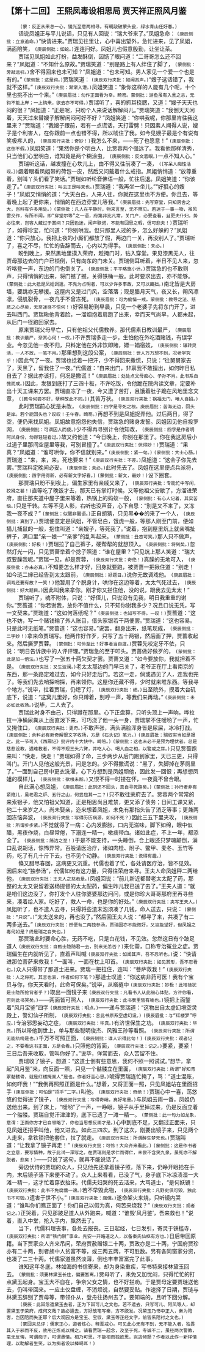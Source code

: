 ## 【第十二回】 王熙凤毒设相思局 贾天祥正照风月鉴


&nbsp;&nbsp;&nbsp;&nbsp;&nbsp;&nbsp;&nbsp;&nbsp; ```(蒙：反正从来总一心，镜光至意两相寻。有朝敲破蒙头瓮，绿水青山任好春。)```  
&nbsp;&nbsp;&nbsp;&nbsp;&nbsp;&nbsp;&nbsp;&nbsp;话说凤姐正与平儿说话，只见有人回说：“瑞大爷来了。”凤姐急命： ```(庚辰侧批：立意追命。)```“快请进来。”贾瑞见往里让，心中喜出望外，急忙进来，见了凤姐，满面陪笑， ```(庚辰侧批：如蛇。)```连连问好。凤姐儿也假意殷勤，让坐让茶。  
&nbsp;&nbsp;&nbsp;&nbsp;&nbsp;&nbsp;&nbsp;&nbsp;贾瑞见凤姐如此打扮，益发酥倒，因饧了眼问道：“二哥哥怎么还不回来？”凤姐道：“不知什么原故。”贾瑞笑道：“别是路上有人绊住了脚了， ```(蒙侧批：旁敲远引。)```舍不得回来也未可知？”凤姐道：“也未可知。男人家见一个爱一个也是有的。” ```(蒙侧批：这是钩。)```贾瑞笑道： ```(庚辰双行夹批：如闻其声。)```“嫂子这话错了，我就不这样。” ```(庚辰双行夹批：渐渐入港。)```凤姐笑道：“象你这样的人能有几个呢，十个里也挑不出一个来。” ```(庚辰眉批：勿作正面看为幸。畸笏。蒙侧批：游鱼虽有入瓮之志，无钩不能上岸；一上钩来，欲去亦不可得。)```贾瑞听了，喜的抓耳挠腮，又道：“嫂子天天也闷的很？”凤姐道：“正是呢，只盼个人来说话解解闷儿。”贾瑞笑道：“我倒天天闲着，天天过来替嫂子解解闲闷可好不好？”凤姐笑道：“你哄我呢，你那里肯往我这里来？”贾瑞道：“我嫂子跟前，若有一点谎话，天打雷劈！只因素人闻得人说，嫂子是个利害人，在你跟前一点也错不得，所以唬住了我。如今见嫂子最是个有说有笑极疼人的， ```(庚辰双行夹批：奇妙！)```我怎么不来，――死了也愿意！” ```(庚辰侧批：这倒不假。)```凤姐笑道：“果然你是个明白人，比贾蓉两个强远了。我看他那样清秀，只当他们心里明白，谁知竟是两个糊涂虫， ```(庚辰侧批：反文着眼。)```一点不知人心。”  
&nbsp;&nbsp;&nbsp;&nbsp;&nbsp;&nbsp;&nbsp;&nbsp;贾瑞听这话，越发撞在心坎儿上，由不得又往前凑了一凑， ```(［写呆人痴性活现。］)```觑着眼看凤姐带的荷包一皮，然后又问戴着什么戒指。凤姐悄悄道：“放尊重着，别叫丫头们看了笑话。”贾瑞如听纶音佛语一般，忙往后退。凤姐笑道：“你该走了。” ```(庚辰双行夹批：叫去正是叫来也。)```贾瑞道：“我再坐一坐儿。”“好狠心的嫂子！”凤姐又悄悄的道：“大天白白，人来人往，你就在这里也不方便。你且去，等着晚上起了更你来，悄悄的在西边穿堂儿等我。” ```(庚辰眉批：先写穿堂，只知房舍之大，岂料有许多用处。)``` ```(蒙侧批：凡人在平静时，物来言至，无不照见。若迷于一事一物，虽风雷交作，有所不闻。即“穿堂尔等”之一语，府第非比凡常，关门户，必要查看，且更夫仆妇，势必往来，岂容人藏过于其间？只因色迷，闻声联诺，不能有回思之暇，信可悲夫！)```贾瑞听了，如得珍宝，忙问道：“你别哄我。但只那里人过的多，怎么好躲的？”凤姐道：“你只放心。我把上夜的小厮们都放了假，两边门一关，再没别人了。”贾瑞听了，喜之不尽，忙忙的告辞而去，心内以为得手。 ```(庚辰侧批：未必。)```  
&nbsp;&nbsp;&nbsp;&nbsp;&nbsp;&nbsp;&nbsp;&nbsp;盼到晚上，果然黑地里摸入荣府，趁掩门时，钻入穿堂。果见漆黑无人，往贾母那边去的门户已锁倒，只有向东的门未关。贾瑞侧耳听着，半日不见人来，忽听咯登一声，东边的门也倒关了。 ```(庚辰侧批：平平略施小计。)```贾瑞急的也不敢则声，只得悄悄的出来，将门撼了撼，关得铁桶一般。此时要求出去，亦不能够。 ```(蒙侧批：此大抵是凤姐调遣。不先为点明者，可以少许多事故，又可以藏拙。)```南北皆是大房墙，要跳亦无攀援。这屋内又是过门风，空落落；现是腊月天气，夜又长，朔风凛凛，侵肌裂骨，一夜几乎不曾冻死。 ```(庚辰眉批：可为偷情一戒。蒙侧批：教导之法、慈悲之心尽矣，无奈迷径不悟何！)```好容易盼到早晨，只见一个老婆子先将东门开了，进去叫西门。贾瑞瞅他背着脸，一溜烟抱着肩跑了出来，幸而天气尚早，人都未起，从后门一径跑回家去。  
&nbsp;&nbsp;&nbsp;&nbsp;&nbsp;&nbsp;&nbsp;&nbsp;原来贾瑞父母早亡，只有他祖父代儒教养。那代儒素日教训最严， ```(庚辰眉批：教训最严，奈其心何！一叹。)```不许贾瑞多走一步，生怕他在外吃酒赌钱，有误学业。今忽见他一夜不归，只料定他在外非饮即赌，嫖一娼宿妓， ```(庚辰侧批：辗转灵活，一人不放，一笔不肖。)```那里想到这段公案， ```(庚辰侧批：世人万万想不到，况老学究乎！)```因此气了一夜。贾瑞也捻着一把汗，少不得回来撒慌，只说：“往舅舅家去了，天黑了，留我住了一夜。”代儒道：“自来出门，非禀我不敢擅出，如何昨日私自去了？据此亦该打，何况是撒谎！” ```(庚辰眉批：处处点父母痴心、子孙不肖。此书系自愧而成。)```因此，发狠到底打了三四十板，不许吃饭，令他跪在院内读文章，定要补出十天工课来方罢。贾瑞直冻了一夜，今又遭了苦打，且饿着肚子跪在风地里念文章， ```(［教令何尝不好，孽种故此不同。］)```其苦万状。 ```(庚辰双行夹批：祸福无门，唯人自招。)```  
&nbsp;&nbsp;&nbsp;&nbsp;&nbsp;&nbsp;&nbsp;&nbsp;此时贾瑞前心犹是未改， ```(庚辰侧批：四字是寻死之根。庚辰眉批：苦海无边，回头是岸。若个能回头也？叹叹！壬午春。畸笏。)```再想不到是凤姐捉弄他。过后两日，得了空，便仍来找凤姐。凤姐故意抱怨他失信，贾瑞急的赌身发誓。凤姐因见他自投罗网， ```(庚辰侧批：可谓因人而使。)```少不得再寻别计令他知改， ```(庚辰侧批：四字是作者明阿凤身份，勿得轻轻看过。)```故又约他道：“今日晚上，你别在那里了。你在我这房后小过道子里那间空屋里等我，可别冒撞了。” ```(庚辰双行夹批：伏得妙！)```贾瑞道：“果真？”凤姐道：“谁可哄你，你不信就别来。” ```(庚辰侧批：紧一句。)``` ```(蒙侧批：大士心肠。)```贾瑞道：“来，来，来。死也要来！” ```(庚辰双行夹批：不差。)```凤姐道：“这会子你先去罢。”贾瑞料定晚间必妥， ```(庚辰侧批：未必。)```此时先去了。凤姐在这里便点兵派将， ```(庚辰侧批：四字用得新，必有新文字好看。)``` ```(蒙侧批：新文，最妙！)```设下圈套。  
&nbsp;&nbsp;&nbsp;&nbsp;&nbsp;&nbsp;&nbsp;&nbsp;那贾瑞只盼不到夜上，偏生家里有亲戚又来了， ```(庚辰双行夹批：专能忙中写闲，狡猾之甚！)```直等吃了晚饭才去，那天已有掌灯时候。又等他祖父安歇了，方溜进荣府，直往那夹道中屋子里来等着，热锅上的蚂蚁一般， ```(蒙侧批：有心人记着，其实苦恼。)```只是干转。左等不见人影，右听也没声音，心下自思：“别是又不来了，又冻我一夜不成？” ```(蒙侧批：似醒非醒语。)```正自胡猜，只见黑��的来了一个人， ```(庚辰侧批：真到了。)```贾瑞便意定是凤姐，不管皂白，饿虎一般，等那人刚至门前，便如猫儿捕鼠的一般，抱住叫道：“亲嫂子，等死我了。”说着，抱到屋里炕上就亲嘴扯裤子，满口里“亲一娘一”“亲爹”的乱叫起来。 ```(蒙侧批：丑态可笑。)```那人只不做声， ```(庚辰侧批：好极！)```贾瑞拉了自己裤子，硬帮帮的就想顶入。 ```(庚辰侧批：将到矣。)```忽然灯光一闪，只见贾蔷举着个捻子照道：“谁在屋里？”只见炕上那人笑道：“瑞大叔要臊我呢。”贾瑞一见，却是贾蓉， ```(庚辰双行夹批：奇绝！)```真臊的无地可入， ```(庚辰侧批：亦未必真。)```不知要怎么样才好，回身就要跑，被贾蔷一把揪住道：“别走！如今琏二婶已经告到太太跟前， ```(庚辰侧批：好题目。)```说你无故调戏他。 ```(庚辰眉批：调戏还要有故？一笑！)```他暂用了个脱身计，哄你在这边等着，太太气死过去， ```(庚辰侧批：好大题目。)```因此叫我来拿你。刚才你又拦住他，没的说，跟我去见太太！”  
&nbsp;&nbsp;&nbsp;&nbsp;&nbsp;&nbsp;&nbsp;&nbsp;贾瑞听了，魂不附体，只说：“好侄儿，只说没有见我，明日我重重的谢你。”贾蔷道：“你若谢我，放你不值什么，只不知你谢我多少？况且口说无凭，写一文契来。”贾瑞道：“这如何落纸呢？” ```(庚辰侧批：也知写不得。一叹！)```贾蔷道：“这也不妨，写一个赌钱输了外人账目，借头家银若干两便罢。”贾瑞道：“这也容易。只是此时无纸笔。”贾蔷道：“这也容易。”说罢，翻身出来，纸笔现成， ```(庚辰侧批：二字妙！)```拿来命贾瑞写。他两作好作歹，只写了五十两银，然后画了押，贾蔷收起来。然后撕罗贾蓉。 ```(蒙侧批：可怜至此！好事者当自度。)```贾蓉先咬定牙不依，只说：“明日告诉族中的人评评理。”贾瑞急的至于叩头。贾蔷做好做歹的， ```(蒙侧批：此是加一倍法。)```也写了一张五十两欠契才罢。贾蔷又道：“如今要放你，我就担着不是。 ```(庚辰双行夹批：又生波澜。)```老太太那边的门早已关了，老爷正在厅上看南京的东西，那一条路定难过去，如今只好走后门。若这一走，倘或遇见了人，连我也完了。等我们先去哨探哨探，再来领你。这屋你还藏不得，少时就来堆东西。等我寻个地方。”说毕，拉着贾瑞，仍熄了灯， ```(庚辰双行夹批：细。)```出至院外，摸着大台矶底下，说道：“这窝儿里好，你只蹲着，别哼一声，等我们来再动。” ```(庚辰侧批：未必如此收场。)```说毕，二人去了。  
&nbsp;&nbsp;&nbsp;&nbsp;&nbsp;&nbsp;&nbsp;&nbsp;贾瑞此时身不由己，只得蹲在那里。心下正盘算，只听头顶上一声响，哗拉拉一净桶尿粪从上面直泼下来，可巧浇了他一头一身，贾瑞掌不住嗳哟了一声，忙又掩住口， ```(庚辰双行夹批：更奇。)```不敢声张，满头满脸浑身皆是尿屎，冰冷打战。 ```(庚辰侧批：余料必有新奇解恨文字收场，方是《石头记》笔力。)``` ```(庚辰眉批：瑞奴实当如是报之。此一节可入《西厢记》批评内十大快中。畸笏。)``` ```(蒙侧批：这也未必不是预为埋伏者。总是慈悲设教，遇难教者，不得不现三头六臂，并吃人心、喝人血之相，以警戒之耳。)```只见贾蔷跑来叫：“快走，快走！”贾瑞如得了命，三步两步从后门跑到家里，天已三更，只得叫门。开门人见他这般光景，问是怎的。少不得撒谎说：“黑了，失脚掉在茅厕里了。”一面到自己房中更衣洗濯，心下方想到是凤姐顽他，因此发一回恨；再想想凤姐的模样儿， ```(庚辰侧批：欲根未断。)```又恨不得一时搂在怀，一夜竟不曾合眼。  
&nbsp;&nbsp;&nbsp;&nbsp;&nbsp;&nbsp;&nbsp;&nbsp;自此满心想凤姐， ```(庚辰眉批：此刻还不回头，真自寻死路矣。)``` ```(蒙侧批：孙行者非有紧箍儿，虽老君之炉、五行之山，何尝屈其一二？)```只不敢往荣府去了。贾蓉两个常常的来索银子，他又怕祖父知道，正是相思尚且难禁，更又添了债务；日间工课又紧，他二十来岁之人，尚未娶亲，迩来想着凤姐，未免有那指头告了消乏等事；更兼两回冻恼奔波， ```(庚辰双行夹批：写得历历病源，如何不死？)```因此三五下里夹攻， ```(庚辰侧批：所谓步步紧。)```不觉就得了一病：心内发膨胀，口内无滋味，脚下如绵，眼中似醋，黑夜作烧，白昼常倦，下溺连一精一，嗽痰带血。诸如此症，不上一年，都添全了。 ```(庚辰侧批：简洁之至！)```于是不能支持，一头睡倒，合上眼还只梦魂颠倒，满口乱说胡话，惊怖异常。百般请医治疗，诸如肉桂、附子、鳖甲、麦冬、玉竹等药，吃了有几十斤下去，也不见个动静。 ```(庚辰双行夹批：说得有趣。)```  
&nbsp;&nbsp;&nbsp;&nbsp;&nbsp;&nbsp;&nbsp;&nbsp;倏又腊尽春回，这病更又沉重。代儒也着了忙，各处请医疗治，皆不见效。因后来吃“独参汤”，代儒如何有这力量，只得往荣府来寻。王夫人命凤姐秤二两给他， ```(庚辰双行夹批：王夫人之慈若是。)```凤姐回说：“前儿新近都替老太太配了药，那整的太太又说留着送杨提督的太太配药，偏生昨儿我已送了去了。”王夫人道：“就是咱们这边没了，你打发个人往你婆婆那边问问，或是你珍大哥哥那府里再寻些来，凑着给人家。吃好了，救人一命，也是你的好处。” ```(庚辰双行夹批：夹写王夫人。)```凤姐听了，也不遣人去寻，只得将些渣末泡须凑了几钱，命人送去，只说： ```(蒙侧批：“只说”。)```“太太送来的，再也没了。”然后回王夫人说：“都寻了来，共凑了有二两多送去。” ```(庚辰双行夹批：然便有二两独参汤，贾瑞固亦不能微好，又岂能望好，但凤姐之毒何如是？终是瑞之自失也。)```  
&nbsp;&nbsp;&nbsp;&nbsp;&nbsp;&nbsp;&nbsp;&nbsp;那贾瑞此时要命心胜，无药不吃，只是白花钱，不见效。忽然这日有个跛足道人 ```(庚辰双行夹批：自甄士隐随君一去，别来无恙否？)```来化斋，口称专治冤业之症。贾瑞偏生在内就听见了，直着声叫喊 ```(庚辰双行夹批：如闻其声，吾不忍听也。)```说：“快请进那位菩萨来救我！”一面叫，一面在枕上叩首。 ```(庚辰双行夹批：如见其形，吾不忍看也。)```众人只得带了那道士进来。贾瑞一把拉住，连叫：“菩萨救我！” ```(庚辰双行夹批：人之将死，其言也哀，作者如何下笔？)```那道士叹道：“你这病非药可医！我有个宝贝与你，你天天看时，此命可保矣。”说毕，从褡裢中 ```(庚辰双行夹批：妙极！此褡裢犹是士隐所抢背者乎？)```取出一面镜子来 ```(庚辰双行夹批：凡看书人从此细心体贴，方许你看，否则此书哭矣。)```――两面皆可照人， ```(庚辰双行夹批：此书表里皆有喻也。)```镜把上面錾着“风月宝鉴”四字 ```(庚辰双行夹批：明点。)```――递与贾瑞道：“这物出自太虚幻境空灵殿上，警幻仙子所制， ```(庚辰双行夹批：言此书原系空虚幻设。)``` ```(庚辰眉批：与“红楼梦”呼应。)```专治邪思妄动之症， ```(庚辰双行夹批：毕真。)```有济世保生之功。 ```(庚辰双行夹批：毕真。)```所以带他到世上，单与那些聪明俊杰、风雅王孙等看照。 ```(庚辰双行夹批：所谓无能纨绔是也。)```千万不可照正面， ```(庚辰侧批：谁人识得此句！)``` ```(庚辰双行夹批：观者记之，不要看这书正面，方是会看。)```只照他的背面， ```(庚辰双行夹批：记之。)```要紧，要紧！三日后吾来收取，管叫你好了。”说毕，佯常而去，众人苦留不住。  
&nbsp;&nbsp;&nbsp;&nbsp;&nbsp;&nbsp;&nbsp;&nbsp;贾瑞收了镜子，想道：“这道士倒有些意思，我何不照一照试试。”想毕，拿起“风月鉴”来，向反面一照，只见一个骷髅立在里面， ```(庚辰双行夹批：所谓“好知青冢骷髅骨，就是红楼掩面人”是也。作者好苦心思。)```唬得贾瑞连忙掩了，骂：“道士混账，如何吓我！”“我倒再照照正面是什么。”想着，又将正面一照，只见凤姐站在里面招手 ```(庚辰侧批：可怕是“招手”二字。)```叫他。 ```(庚辰双行夹批：奇绝！)```贾瑞心中一喜，荡悠悠的觉得进了镜子， ```(庚辰双行夹批：写得奇峭，真好笔墨。)```与凤姐云雨一番，凤姐仍送他出来。到了床上，“嗳哟”了一声，一睁眼，镜子从手里掉过来，仍是反面立着一个骷髅。贾瑞自觉汗津津的，底下已遗了一滩一精一。 ```(蒙侧批：此一句力如龙象，意谓：正面你方才已自领略了，你也当思想反面才是。)```心中到底不足，又翻过正面来，只见凤姐还招手叫他，他又进去。如此三四次。到了这次，刚要出镜子来，只见两个人走来，拿铁锁把他套住，拉了就走。 ```(庚辰双行夹批：所谓醉生梦死也。)```贾瑞叫道：“让我拿了镜子再走！” ```(庚辰双行夹批：可怜！大众齐来看此。)``` ```(蒙侧批：这是作书者之立意，要写情种，故于此试一深写之。在贾瑞则是求仁而得仁，未尝不含笑九泉，虽死亦不解脱者，悲矣！)```――只说了这句，就再不能说话了。  
&nbsp;&nbsp;&nbsp;&nbsp;&nbsp;&nbsp;&nbsp;&nbsp;旁边伏侍的贾瑞的众人，只见他先还拿着镜子照，落下来，仍睁开眼拾在手内，末后镜子落下来便不动了。众人上来看看，已没了气，身子底下冰凉渍湿一大滩一精一，这才忙着穿衣抬床。代儒夫妇哭的死去活来，大骂道士，“是何妖镜！ ```(庚辰双行夹批：此书不免腐儒一谤。)```若不早毁此物， ```(庚辰双行夹批：凡野史俱可毁，独此书不可毁。)```遗害于世不小。” ```(庚辰双行夹批：腐儒。)```遂命架火来烧，只听镜内哭道：“谁叫你们瞧正面了！你们自己以假为真，何苦来烧我？” ```(庚辰双行夹批：观者记之。)```正哭着，只见那跛足道人从外跑来，喊道：“谁毁‘风月鉴’，吾来救也！”说着，直入中堂，抢入手内，飘然去了。  
&nbsp;&nbsp;&nbsp;&nbsp;&nbsp;&nbsp;&nbsp;&nbsp;当下，代儒料理丧事，各处去报丧。三日起经，七日发引，寄灵于铁槛寺， ```(庚辰双行夹批：所谓“铁门限”事业。先安一开路道之人，以备秦氏仙柩有方也。)```日后带回原籍。当下贾家众人齐来吊问，荣府贾赦赠银二十两，贾政亦是二十两，宁国府贾珍亦有二十两，别者族中人贫富不等，或三两五两，不可胜数。另有各同窗家分资，也凑了二三十两。代儒家道虽然淡薄，倒也丰丰富富完了此事。  
&nbsp;&nbsp;&nbsp;&nbsp;&nbsp;&nbsp;&nbsp;&nbsp;谁知这年冬底，林如海的书信寄来，却为身染重疾，写书特来接林黛玉回去。 ```(蒙侧批：须要林黛玉长住，偏要暂离。)```贾母听了，未免又加忧闷，只得忙忙的打点黛玉起身。宝玉大不自在，争奈父女之情，也不好拦劝。于是贾母定要贾琏送他去，仍叫带回来。一应土仪盘缠，不消烦说，自然要妥贴。作速择了日期，贾琏与林黛玉辞别了贾母等，带领仆从，登舟往扬州去了。要知端的，且听下回分解。  
&nbsp;&nbsp;&nbsp;&nbsp;&nbsp;&nbsp;&nbsp;&nbsp; ```(庚辰：此回忽遣黛玉去者，正为下回可儿之文也。若不遣去，只写可儿、阿凤等人，却置黛玉于荣府，成何文哉？故必遣去，方好放笔写秦，方不脱发。况黛玉乃书中正人，秦为陪客，岂因陪而失正耶？后大观园方是宝玉、宝钗、黛玉等正经文字，前皆系陪衬之文也。)```  
&nbsp;&nbsp;&nbsp;&nbsp;&nbsp;&nbsp;&nbsp;&nbsp; ```(蒙回末总评：儒家正心，道者炼心，释辈戒心。可见此心无有不到，无不能入者，独畏其入于邪而不反，故用正炼戒以缚之。请看贾瑞一起念，及至于死，专诚不二，虽经两次警教，毫无反悔，可谓痴子，可谓愚情。相乃可思，不能相而独欲思，岂逃倾颓？作者以此作一新样情理，以助解者生笑，以为痴者设以棒喝耳！)```
